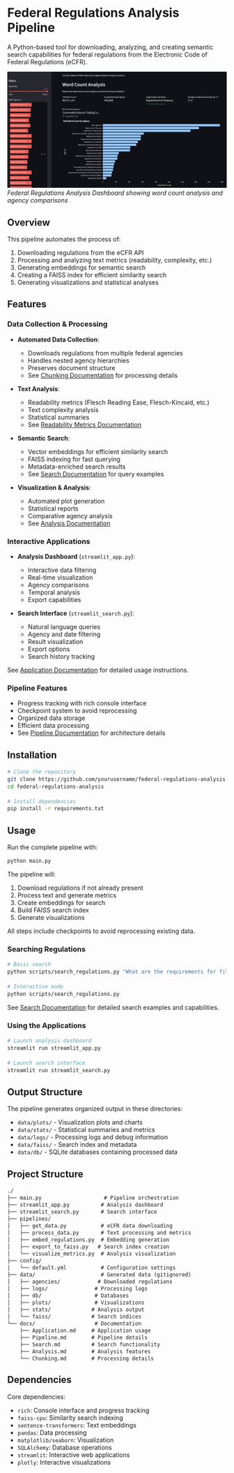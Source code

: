 # Federal Regulations Analysis Pipeline

A Python-based tool for downloading, analyzing, and creating semantic search capabilities for federal regulations from the Electronic Code of Federal Regulations (eCFR).

![Analysis Dashboard](docs/images/app.png)
*Federal Regulations Analysis Dashboard showing word count analysis and agency comparisons*

## Overview

This pipeline automates the process of:
1. Downloading regulations from the eCFR API
2. Processing and analyzing text metrics (readability, complexity, etc.)
3. Generating embeddings for semantic search
4. Creating a FAISS index for efficient similarity search
5. Generating visualizations and statistical analyses

## Features

### Data Collection & Processing
- **Automated Data Collection**:
  - Downloads regulations from multiple federal agencies
  - Handles nested agency hierarchies
  - Preserves document structure
  - See [Chunking Documentation](docs/Chunking.md) for processing details
  
- **Text Analysis**:
  - Readability metrics (Flesch Reading Ease, Flesch-Kincaid, etc.)
  - Text complexity analysis
  - Statistical summaries
  - See [Readability Metrics Documentation](docs/ReadabilityMetrics.md)
  
- **Semantic Search**:
  - Vector embeddings for efficient similarity search
  - FAISS indexing for fast querying
  - Metadata-enriched search results
  - See [Search Documentation](docs/Search.md) for query examples
  
- **Visualization & Analysis**:
  - Automated plot generation
  - Statistical reports
  - Comparative agency analysis
  - See [Analysis Documentation](docs/Analysis.md)
  
### Interactive Applications
- **Analysis Dashboard** (`streamlit_app.py`):
  - Interactive data filtering
  - Real-time visualization
  - Agency comparisons
  - Temporal analysis
  - Export capabilities
  
- **Search Interface** (`streamlit_search.py`):
  - Natural language queries
  - Agency and date filtering
  - Result visualization
  - Export options
  - Search history tracking

See [Application Documentation](docs/Application.md) for detailed usage instructions.

### Pipeline Features
- Progress tracking with rich console interface
- Checkpoint system to avoid reprocessing
- Organized data storage
- Efficient data processing
- See [Pipeline Documentation](docs/Pipeline.md) for architecture details

## Installation

```bash
# Clone the repository
git clone https://github.com/yourusername/federal-regulations-analysis.git
cd federal-regulations-analysis

# Install dependencies
pip install -r requirements.txt
```

## Usage

Run the complete pipeline with:

```bash
python main.py
```

The pipeline will:
1. Download regulations if not already present
2. Process text and generate metrics
3. Create embeddings for search
4. Build FAISS search index
5. Generate visualizations

All steps include checkpoints to avoid reprocessing existing data.

### Searching Regulations

```bash
# Basic search
python scripts/search_regulations.py "What are the requirements for filing a FOIA request?"

# Interactive mode
python scripts/search_regulations.py
```

See [Search Documentation](docs/Search.md) for detailed search examples and capabilities.

### Using the Applications
```bash
# Launch analysis dashboard
streamlit run streamlit_app.py

# Launch search interface
streamlit run streamlit_search.py
```

## Output Structure

The pipeline generates organized output in these directories:
- `data/plots/` - Visualization plots and charts
- `data/stats/` - Statistical summaries and metrics
- `data/logs/` - Processing logs and debug information
- `data/faiss/` - Search index and metadata
- `data/db/` - SQLite databases containing processed data

## Project Structure

```
./
├── main.py                    # Pipeline orchestration
├── streamlit_app.py          # Analysis dashboard
├── streamlit_search.py       # Search interface
├── pipelines/
│   ├── get_data.py           # eCFR data downloading
│   ├── process_data.py       # Text processing and metrics
│   ├── embed_regulations.py  # Embedding generation
│   ├── export_to_faiss.py   # Search index creation
│   └── visualize_metrics.py  # Analysis visualization
├── config/
│   └── default.yml           # Configuration settings
├── data/                     # Generated data (gitignored)
│   ├── agencies/            # Downloaded regulations
│   ├── logs/               # Processing logs
│   ├── db/                 # Databases
│   ├── plots/              # Visualizations
│   ├── stats/             # Analysis output
│   └── faiss/             # Search indices
└── docs/                   # Documentation
    ├── Application.md     # Application usage
    ├── Pipeline.md        # Pipeline details
    ├── Search.md          # Search functionality
    ├── Analysis.md        # Analysis features
    └── Chunking.md        # Processing details
```

## Dependencies

Core dependencies:
- `rich`: Console interface and progress tracking
- `faiss-cpu`: Similarity search indexing
- `sentence-transformers`: Text embeddings
- `pandas`: Data processing
- `matplotlib/seaborn`: Visualization
- `SQLAlchemy`: Database operations
- `streamlit`: Interactive web applications
- `plotly`: Interactive visualizations
